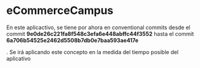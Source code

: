 # eCommerceCampus

<p>En este aplicactivo, se tiene por ahora en conventional commits desde el commit <strong>9e0de26c221fa8f548c3efa6e448abffc44f3552</strong> hasta el commit <strong>6a706b54525e2462d5508b7db0e7baa593ae417e</strong> </p>. Se irá aplicando este concepto en la medida del tiempo posible del aplicativo

